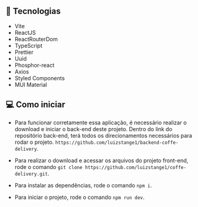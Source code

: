 ## 🚀 Tecnologias

- Vite
- ReactJS
- ReactRouterDom
- TypeScript
- Prettier
- Uuid
- Phosphor-react
- Axios
- Styled Components
- MUI Material

## 💻 Como iniciar

- Para funcionar corretamente essa aplicação, é necessário realizar o download e iniciar o back-end deste projeto. Dentro do link do repositório back-end, terá todos os direcionamentos necessários para rodar o projeto. `https://github.com/luizstange1/backend-coffe-delivery`.

- Para realizar o download e acessar os arquivos do projeto front-end, rode o comando `git clone https://github.com/luizstange1/coffe-delivery.git`.

- Para instalar as dependências, rode o comando `npm i`.

- Para iniciar o projeto, rode o comando `npm run dev`.
